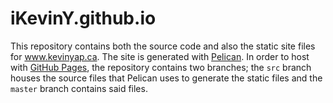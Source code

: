 # iKevinY.github.io

This repository contains both the source code and also the static site files for www.kevinyap.ca. The site is generated with [Pelican](http://getpelican.com). In order to host with [GitHub Pages](http://pages.github.com), the repository contains two branches; the `src` branch houses the source files that Pelican uses to generate the static files and the `master` branch contains said files.
